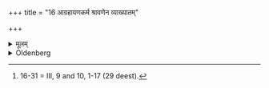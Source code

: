 +++
title = "16 आग्रहायणकर्म श्रावणेन व्याख्यातम्"

+++

<details><summary>मूलम्</summary>

आग्रहायणकर्म श्रावणेन व्याख्यातम् १६
</details>

<details><summary>Oldenberg</summary>

16 [^fn_1031]. The Āgrahāyaṇa ceremony has been explained by the Srāvaṇa (ceremony).

[^fn_1031]: 16-31 = III, 9 and 10, 1-17 (29 deest).
</details>
